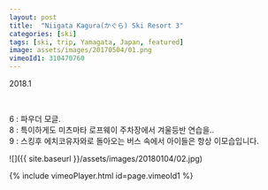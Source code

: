 ```yaml
---
layout: post
title:  "Niigata Kagura(かぐら) Ski Resort 3"
categories: [ski]
tags: [ski, trip, Yamagata, Japan, featured]
image: assets/images/20170504/01.png
vimeoId1: 310470760
---
```

2018.1

<br/>

6 :  파우더 모글.   
8 :  특이하게도 미츠마타 로프웨이 주차장에서 겨울등반 연습을..    
9 :  스킹후 에치코유자와로 돌아오는 버스 속에서 아이들은 항상 이모습입니다.    


![]({{ site.baseurl }}/assets/images/20180104/02.jpg)


{% include vimeoPlayer.html id=page.vimeoId1 %}
